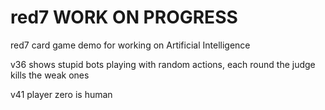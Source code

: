 # red7   WORK ON PROGRESS
red7 card game demo for working on Artificial Intelligence

v36 shows stupid bots playing with random actions, each round the judge kills the weak ones

v41  player zero is human
